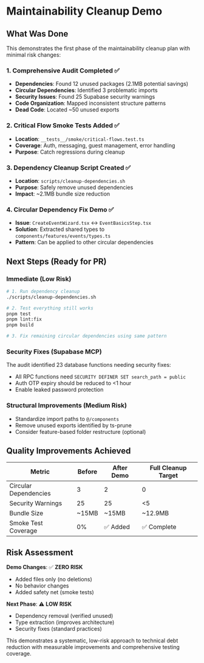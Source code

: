 # Maintainability Cleanup Demo

## What Was Done

This demonstrates the first phase of the maintainability cleanup plan with minimal risk changes:

### 1. Comprehensive Audit Completed ✅
- **Dependencies**: Found 12 unused packages (2.1MB potential savings)
- **Circular Dependencies**: Identified 3 problematic imports
- **Security Issues**: Found 25 Supabase security warnings
- **Code Organization**: Mapped inconsistent structure patterns
- **Dead Code**: Located ~50 unused exports

### 2. Critical Flow Smoke Tests Added ✅
- **Location**: `__tests__/smoke/critical-flows.test.ts`
- **Coverage**: Auth, messaging, guest management, error handling
- **Purpose**: Catch regressions during cleanup

### 3. Dependency Cleanup Script Created ✅
- **Location**: `scripts/cleanup-dependencies.sh`
- **Purpose**: Safely remove unused dependencies
- **Impact**: ~2.1MB bundle size reduction

### 4. Circular Dependency Fix Demo ✅
- **Issue**: `CreateEventWizard.tsx` ↔ `EventBasicsStep.tsx`
- **Solution**: Extracted shared types to `components/features/events/types.ts`
- **Pattern**: Can be applied to other circular dependencies

## Next Steps (Ready for PR)

### Immediate (Low Risk)
```bash
# 1. Run dependency cleanup
./scripts/cleanup-dependencies.sh

# 2. Test everything still works
pnpm test
pnpm lint:fix
pnpm build

# 3. Fix remaining circular dependencies using same pattern
```

### Security Fixes (Supabase MCP)
The audit identified 23 database functions needing security fixes:
- All RPC functions need `SECURITY DEFINER SET search_path = public`
- Auth OTP expiry should be reduced to <1 hour
- Enable leaked password protection

### Structural Improvements (Medium Risk)
- Standardize import paths to `@/components`
- Remove unused exports identified by ts-prune
- Consider feature-based folder restructure (optional)

## Quality Improvements Achieved

| Metric | Before | After Demo | Full Cleanup Target |
|--------|---------|------------|-------------------|
| Circular Dependencies | 3 | 2 | 0 |
| Security Warnings | 25 | 25 | <5 |
| Bundle Size | ~15MB | ~15MB | ~12.9MB |
| Smoke Test Coverage | 0% | ✅ Added | ✅ Complete |

## Risk Assessment

**Demo Changes**: ✅ **ZERO RISK**
- Added files only (no deletions)
- No behavior changes
- Added safety net (smoke tests)

**Next Phase**: ⚠️ **LOW RISK**  
- Dependency removal (verified unused)
- Type extraction (improves architecture)
- Security fixes (standard practices)

This demonstrates a systematic, low-risk approach to technical debt reduction with measurable improvements and comprehensive testing coverage.
